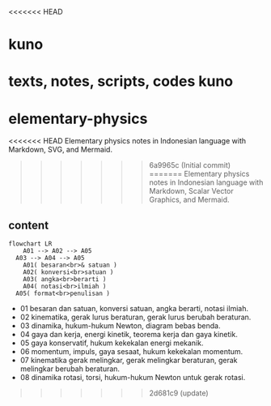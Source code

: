 <<<<<<< HEAD
# kuno
texts, notes, scripts, codes kuno 
=======
# elementary-physics
<<<<<<< HEAD
Elementary physics notes in Indonesian language with Markdown, SVG, and Mermaid.
>>>>>>> 6a9965c (Initial commit)
=======
Elementary physics notes in Indonesian language with Markdown, Scalar Vector Graphics, and Mermaid.


## content

```mermaid
flowchart LR
	A01 --> A02 --> A05
  A03 --> A04 --> A05
	A01( besaran<br>& satuan )
	A02( konversi<br>satuan )
	A03( angka<br>berarti )
	A04( notasi<br>ilmiah )
  A05( format<br>penulisan )
```



+ 01 besaran dan satuan, konversi satuan, angka berarti, notasi ilmiah.
+ 02 kinematika, gerak lurus beraturan, gerak lurus berubah beraturan.
+ 03 dinamika, hukum-hukum Newton, diagram bebas benda.
+ 04 gaya dan kerja, energi kinetik, teorema kerja dan gaya kinetik.
+ 05 gaya konservatif, hukum kekekalan energi mekanik.
+ 06 momentum, impuls, gaya sesaat, hukum kekekalan momentum.
+ 07 kinematika gerak melingkar, gerak melingkar beraturan, gerak melingkar berubah beraturan.
+ 08 dinamika rotasi, torsi, hukum-hukum Newton untuk gerak rotasi.
>>>>>>> 2d681c9 (update)
